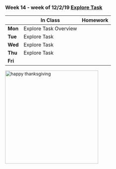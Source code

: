 ### Week 14 - week of 12/2/19 [Explore Task](/ap/units/pt/explore.md)

  |       |In Class               |Homework   |
  |-------|---------              |---------  |
  |**Mon**|Explore Task Overview ||
  |**Tue**|Explore Task          ||
  |**Wed**|Explore Task          ||
  |**Thu**|Explore Task          ||
  |**Fri**|                      ||

<img src="https://www.searcylaw.com/wp-content/uploads/2018/11/iStock-867926704.jpg" alt="happy thanksgiving" height="300">